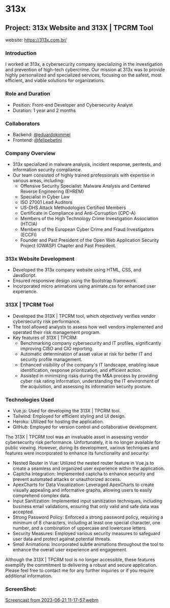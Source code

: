 # 313x

## Project: 313x Website and 313X | TPCRM Tool

website: https://313x.com.br/

### Introduction
I worked at 313x, a cybersecurity company specializing in the investigation and prevention of high-tech cybercrime. Our mission at 313x was to provide highly personalized and specialized services, focusing on the safest, most efficient, and viable solutions for organizations.

### Role and Duration
- Position: Front-end Developer and Cybersecurity Analyst
- Duration: 1 year and 2 months

### Collaborators
- Backend: [@eduardokimmel](https://github.com/eduardokimmel)
- Frontend: [@felipebetini](https://github.com/felipebetini)

### Company Overview
- 313x specialized in malware analysis, incident response, pentests, and information security compliance.
- Our team consisted of highly trained professionals with expertise in various areas, including:
  - Offensive Security Specialist: Malware Analysis and Centered Reverse Engineering (EHREM)
  - Specialist in Cyber Law
  - ISO 27001 Lead Auditors
  - US-DHS Attack Methodologies Certified Members
  - Certificate in Compliance and Anti-Corruption (CPC-A)
  - Members of the High Technology Crime Investigation Association (HTCIA)
  - Members of the European Cyber Crime and Fraud Investigators (ECCFI)
  - Founder and Past President of the Open Web Application Security Project (OWASP) Chapter and Past President.

### 313x Website Development
- Developed the 313x company website using HTML, CSS, and JavaScript.
- Ensured responsive design using the Bootstrap framework.
- Incorporated micro animations using animate.css for enhanced user experience.

### 313X | TPCRM Tool
- Developed the 313X | TPCRM tool, which objectively verifies vendor cybersecurity risk performance.
- The tool allowed analysts to assess how well vendors implemented and operated their risk management program.
- Key features of 313X | TPCRM:
  - Benchmarking company cybersecurity and IT profiles, significantly improving CISO and CIO reporting.
  - Automatic determination of asset value at risk for better IT and security profile management.
  - Enhanced visibility of the company's IT landscape, enabling issue identification, response prioritization, and efficient action.
  - Assisted in minimizing risks during the M&A process by providing cyber risk rating information, understanding the IT environment of the acquisition, and assessing its information security posture.
  
### Technologies Used
- Vue.js: Used for developing the 313X | TPCRM tool.
- Tailwind: Employed for efficient styling and UI design.
- Heroku: Utilized for hosting the application.
- GitHub: Employed for version control and collaborative development.

The 313X | TPCRM tool was an invaluable asset in assessing vendor cybersecurity risk performance. Unfortunately, it is no longer available for public viewing. However, during its development, various techniques and features were incorporated to enhance its functionality and security:

- Nested Router in Vue: Utilized the nested router feature in Vue.js to create a seamless and organized user experience within the application.
- Captcha Integration: Implemented captcha to enhance security and prevent automated attacks or unauthorized access.
- ApexCharts for Data Visualization: Leveraged ApexCharts to create visually appealing and informative graphs, allowing users to easily comprehend complex data.
- Input Sanitization: Implemented input sanitization techniques, including business email validations, ensuring that only valid and safe data was accepted.
- Strong Password Policy: Enforced a strong password policy, requiring a minimum of 8 characters, including at least one special character, one number, and a combination of uppercase and lowercase letters.
- Security Measures: Employed various security measures to safeguard user data and protect against potential threats.
- Small Animations: Incorporated subtle animations throughout the tool to enhance the overall user experience and engagement.

Although the 313X | TPCRM tool is no longer accessible, these features exemplify the commitment to delivering a robust and secure application. Please feel free to contact me for any further inquiries or if you require additional information.

### ScreenShot:
[Screencast from 2023-06-21 11-17-57.webm](https://github.com/Felipebetini/313x/assets/54918415/8ac2c80c-5b58-4ff4-9784-a9b803a4609f)
